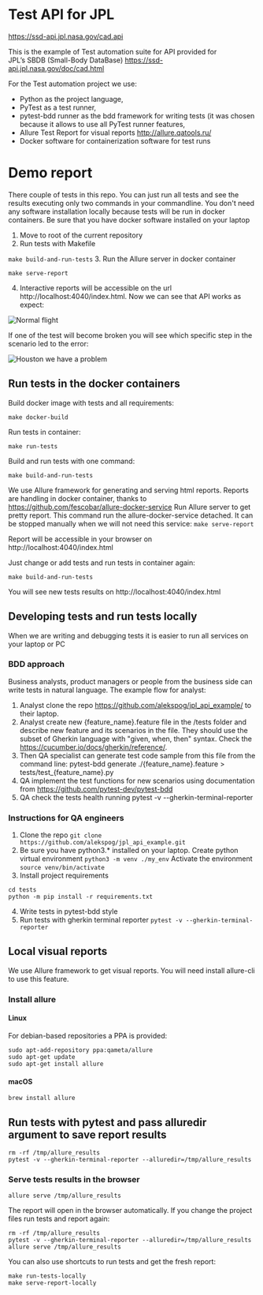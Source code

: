 # Test API for JPL
https://ssd-api.jpl.nasa.gov/cad.api

This is the example of Test automation suite for API provided for  
JPL’s SBDB (Small-Body DataBase)
https://ssd-api.jpl.nasa.gov/doc/cad.html

For the Test automation project we use:
- Python as the project language, 
- PyTest as a test runner,
- pytest-bdd runner as the bdd framework for writing tests (it was chosen because 
it allows to use all PyTest runner features,
- Allure Test Report for visual reports http://allure.qatools.ru/
- Docker software for containerization software for test runs

# Demo report
There couple of tests in this repo. You can just run all tests and
see the results executing only two commands in your commandline. 
You don't need any software installation locally because tests
will be run in docker containers. Be sure that you have docker software installed on your laptop

1. Move to root of the current repository
2. Run tests with Makefile

`make build-and-run-tests`
3. Run the Allure server in docker container

`make serve-report`

4. Interactive reports will be accessible on the url http://localhost:4040/index.html.
Now we can see that API works as expect:

![Normal flight]("https://github.com/alekspog/jpl_api_example/blob/all_tests_passed.png")

If one of the test will become broken you will see which specific step in the scenario led to the error:

![Houston we have a problem]("https://github.com/alekspog/jpl_api_example/blob/something_wrong.png")

## Run tests in the docker containers

Build docker image with tests and all requirements:

`make docker-build`

Run tests in container:

`make run-tests`

Build and run tests with one command:

`make build-and-run-tests`

We use Allure framework for generating and serving html reports.
Reports are handling in docker container, thanks to https://github.com/fescobar/allure-docker-service
Run Allure server to get pretty report. This command run the allure-docker-service detached. It can be 
stopped manually when we will not need this service:
`make serve-report`

Report will be accessible in your browser on http://localhost:4040/index.html

Just change or add tests and run tests in container again:

`make build-and-run-tests`

You will see new tests results on http://localhost:4040/index.html

## Developing tests and run tests locally
When we are writing and debugging tests it is easier to 
run all services on your laptop or PC

### BDD approach
Business analysts, product managers or people from the business side can write tests in natural language.
The example flow for analyst:
1. Analyst clone the repo https://github.com/alekspog/jpl_api_example/ to their laptop.
2. Analyst create new {feature_name}.feature file in the /tests folder and 
describe new feature and its scenarios in the file. They should use the subset of Gherkin language
with "given, when, then" syntax. Check the https://cucumber.io/docs/gherkin/reference/.
3. Then QA specialist can generate test code sample from this file from the command line:
pytest-bdd generate ./{feature_name}.feature > tests/test_{feature_name}.py
4. QA implement the test functions for new scenarios using documentation 
from https://github.com/pytest-dev/pytest-bdd
5. QA check the tests health running pytest -v --gherkin-terminal-reporter

### Instructions for QA engineers
1. Clone the repo `git clone https://github.com/alekspog/jpl_api_example.git`
2. Be sure you have python3.* installed on your laptop.
Create python virtual environment `python3 -m venv ./my_env`
Activate the environment `source venv/bin/activate`
3. Install project requirements 
```
cd tests
python -m pip install -r requirements.txt
```
4. Write tests in pytest-bdd style
5. Run tests with gherkin terminal reporter
`pytest -v --gherkin-terminal-reporter`

## Local visual reports
We use Allure framework to get visual reports. You will need install allure-cli to use this feature.

### Install allure
#### Linux
For debian-based repositories a PPA is provided:
```
sudo apt-add-repository ppa:qameta/allure
sudo apt-get update 
sudo apt-get install allure
```

#### macOS
`brew install allure`

## Run tests with pytest and pass alluredir argument to save report results
```
rm -rf /tmp/allure_results
pytest -v --gherkin-terminal-reporter --alluredir=/tmp/allure_results
```

### Serve tests results in the browser
`allure serve /tmp/allure_results`

The report will open in the browser automatically.
If you change the project files run tests and report again:

```
rm -rf /tmp/allure_results
pytest -v --gherkin-terminal-reporter --alluredir=/tmp/allure_results
allure serve /tmp/allure_results
```

You can also use shortcuts to run tests and get the fresh report:
```
make run-tests-locally
make serve-report-locally
```





